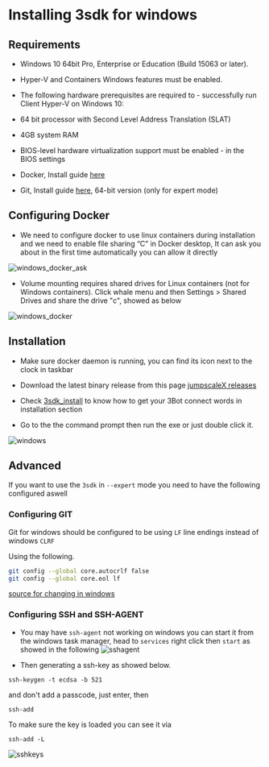 # Installing 3sdk for windows

## Requirements

- Windows 10 64bit Pro, Enterprise or Education (Build 15063 or later).
 - Hyper-V and Containers Windows features must be enabled.
 - The following hardware prerequisites are required to - successfully run Client Hyper-V on Windows 10:
 - 64 bit processor with Second Level Address Translation (SLAT)
 - 4GB system RAM
 - BIOS-level hardware virtualization support must be enabled - in the BIOS settings

- Docker, Install guide [here](https://docs.docker.com/docker-for-windows/)
- Git, Install guide [here](https://git-scm.com/download/win), 64-bit version (only for expert mode)

## Configuring Docker

- We need to configure docker to use linux containers during installation and we need to enable file sharing “C” in Docker desktop, It can ask you about in the first time automatically you can allow it directly

![windows_docker_ask](docker_windows1.png)

- Volume mounting requires shared drives for Linux containers (not for Windows containers). Click whale menu and then Settings > Shared Drives and share the drive "c", showed as below

![windows_docker](docker_windows.png)

## Installation

- Make sure docker daemon is running, you can find its icon next to the clock in taskbar

- Download the latest binary release from this page [jumpscaleX releases](https://github.com/Threefoldtech/jumpscaleX_core/releases)

- Check [3sdk_install](3sdk_install.md) to know how to get your 3Bot connect words in installation section

- Go to the the command prompt then run the exe or just double click it.

![windows](install_windows.png)

## Advanced

If you want to use the `3sdk` in `--expert` mode you need to have the following configured aswell

### Configuring GIT

Git for windows should be configured to be using `LF` line endings instead of windows `CLRF`

Using the following.

```bash
git config --global core.autocrlf false
git config --global core.eol lf
```

[source for changing in windows](https://stackoverflow.com/questions/2517190/how-do-i-force-git-to-use-lf-instead-of-crlf-under-windows)

### Configuring SSH and SSH-AGENT

- You may have `ssh-agent` not working on windows you can start it from the windows task manager, head to `services` right click then `start`
as showed in the following
 ![sshagent](sshagent.png)

- Then generating a ssh-key as showed below.

```
ssh-keygen -t ecdsa -b 521
```

and don't add a passcode, just enter, then

```
ssh-add
```

To make sure the key is loaded you can see it via

```
ssh-add -L
```

![sshkeys](sshkeys.png)

